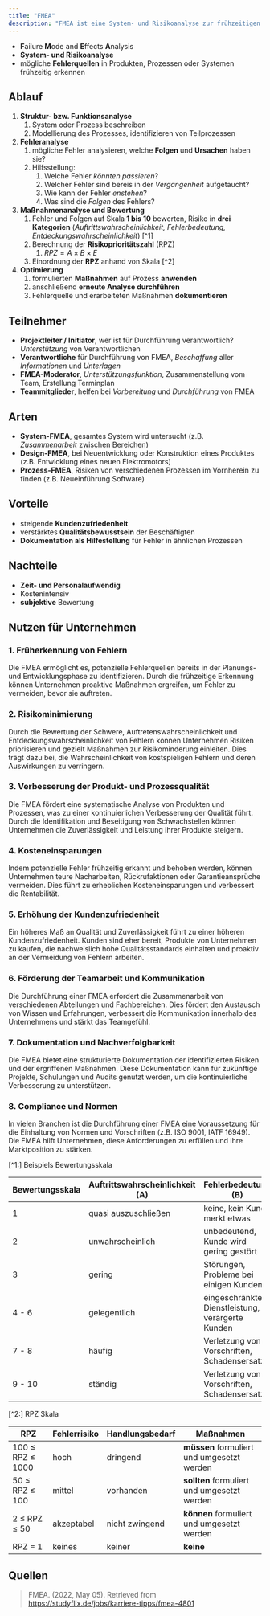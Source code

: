 ```yaml
---
title: "FMEA"
description: "FMEA ist eine System- und Risikoanalyse zur frühzeitigen Erkennung möglicher Fehlerquellen in Produkten, Prozessen oder Systemen. Ablauf umfasst Strukturanalyse, Fehleranalyse, Maßnahmenanalyse und Optimierung. Arten sind System-, Design- und Prozess-FMEA. Vorteile sind steigende Kundenzufriedenheit und Qualitätsbewusstsein."
---
```


- **F**ailure **M**ode and **E**ffects **A**nalysis
- **System- und Risikoanalyse**
- mögliche **Fehlerquellen** in Produkten, Prozessen oder Systemen frühzeitig erkennen

## Ablauf
1. **Struktur- bzw. Funktionsanalyse**
	1. System oder Prozess beschreiben
	2. Modellierung des Prozesses, identifizieren von Teilprozessen
2. **Fehleranalyse**
	1. mögliche Fehler analysieren, welche **Folgen** und **Ursachen** haben sie?
	2. Hilfsstellung: 
		1. Welche Fehler *könnten passieren*?
		2. Welcher Fehler sind bereis in der *Vergangenheit* aufgetaucht?
		3. Wie kann der Fehler *enstehen*?
		4. Was sind die *Folgen* des Fehlers?
3. **Maßnahmenanalyse und Bewertung**
	1. Fehler und Folgen auf Skala **1 bis 10** bewerten, Risiko in **drei Kategorien** (*Auftrittswahrscheinlichkeit, Fehlerbedeutung, Entdeckungswahrscheinlichkeit*) [^1]
	2. Berechnung der **Risikoprioritätszahl** (RPZ)
		1. $RPZ=A \times B \times E$
	3. Einordnung der **RPZ** anhand von Skala [^2] 
4. **Optimierung**
	1. formulierten **Maßnahmen** auf Prozess **anwenden**
	2. anschließend **erneute Analyse durchführen**
	3. Fehlerquelle und erarbeiteten Maßnahmen **dokumentieren**

## Teilnehmer
- **Projektleiter / Initiator**, wer ist für Durchführung verantwortlich? *Unterstützung* von Verantwortlichen
- **Verantwortliche** für Durchführung von FMEA, *Beschaffung* aller *Informationen* und *Unterlagen*
- **FMEA-Moderator**, *Unterstützungsfunktion*, Zusammenstellung vom Team, Erstellung Terminplan
- **Teammitglieder**, helfen bei *Vorbereitung* und *Durchführung* von FMEA

## Arten
- **System-FMEA**, gesamtes System wird untersucht (z.B. *Zusammenarbeit* zwischen Bereichen)
- **Design-FMEA**, bei Neuentwicklung oder Konstruktion eines Produktes (z.B. Entwicklung eines neuen Elektromotors)
- **Prozess-FMEA**, Risiken von verschiedenen Prozessen im Vornherein zu finden (z.B. Neueinführung Software)

## Vorteile
- steigende **Kundenzufriedenheit**
- verstärktes **Qualitätsbewusstsein** der Beschäftigten
- **Dokumentation als Hilfestellung** für Fehler in ähnlichen Prozessen
## Nachteile
- **Zeit- und Personalaufwendig**
- Kostenintensiv
- **subjektive** Bewertung

## Nutzen für Unternehmen
### 1. Früherkennung von Fehlern
Die FMEA ermöglicht es, potenzielle Fehlerquellen bereits in der Planungs- und Entwicklungsphase zu identifizieren. Durch die frühzeitige Erkennung können Unternehmen proaktive Maßnahmen ergreifen, um Fehler zu vermeiden, bevor sie auftreten.
### 2. Risikominimierung
Durch die Bewertung der Schwere, Auftretenswahrscheinlichkeit und Entdeckungswahrscheinlichkeit von Fehlern können Unternehmen Risiken priorisieren und gezielt Maßnahmen zur Risikominderung einleiten. Dies trägt dazu bei, die Wahrscheinlichkeit von kostspieligen Fehlern und deren Auswirkungen zu verringern.
### 3. Verbesserung der Produkt- und Prozessqualität
Die FMEA fördert eine systematische Analyse von Produkten und Prozessen, was zu einer kontinuierlichen Verbesserung der Qualität führt. Durch die Identifikation und Beseitigung von Schwachstellen können Unternehmen die Zuverlässigkeit und Leistung ihrer Produkte steigern.
### 4. Kosteneinsparungen
Indem potenzielle Fehler frühzeitig erkannt und behoben werden, können Unternehmen teure Nacharbeiten, Rückrufaktionen oder Garantieansprüche vermeiden. Dies führt zu erheblichen Kosteneinsparungen und verbessert die Rentabilität.
### 5. Erhöhung der Kundenzufriedenheit
Ein höheres Maß an Qualität und Zuverlässigkeit führt zu einer höheren Kundenzufriedenheit. Kunden sind eher bereit, Produkte von Unternehmen zu kaufen, die nachweislich hohe Qualitätsstandards einhalten und proaktiv an der Vermeidung von Fehlern arbeiten.
### 6. Förderung der Teamarbeit und Kommunikation
Die Durchführung einer FMEA erfordert die Zusammenarbeit von verschiedenen Abteilungen und Fachbereichen. Dies fördert den Austausch von Wissen und Erfahrungen, verbessert die Kommunikation innerhalb des Unternehmens und stärkt das Teamgefühl.
### 7. Dokumentation und Nachverfolgbarkeit
Die FMEA bietet eine strukturierte Dokumentation der identifizierten Risiken und der ergriffenen Maßnahmen. Diese Dokumentation kann für zukünftige Projekte, Schulungen und Audits genutzt werden, um die kontinuierliche Verbesserung zu unterstützen.
### 8. Compliance und Normen
In vielen Branchen ist die Durchführung einer FMEA eine Voraussetzung für die Einhaltung von Normen und Vorschriften (z.B. ISO 9001, IATF 16949). Die FMEA hilft Unternehmen, diese Anforderungen zu erfüllen und ihre Marktposition zu stärken.


[^1:] Beispiels Bewertungsskala

| Bewertungsskala | Auftrittswahrscheinlichkeit (A) | Fehlerbedeutung (B)                              | Entdeckungswahrscheinlichkeit (E)                        |
| --------------- | ------------------------------- | ------------------------------------------------ | -------------------------------------------------------- |
| 1               | quasi auszuschließen            | keine, kein Kunde merkt etwas                    | zwangsläufig, in weiteren Prozessabschnitten             |
| 2               | unwahrscheinlich                | unbedeutend, Kunde wird gering gestört           | hoch                                                     |
| 3               | gering                          | Störungen, Probleme bei einigen Kunden           | nur bei gezielter Prüfung                                |
| 4 - 6           | gelegentlich                    | eingeschränkte Dienstleistung, verärgerte Kunden | keine beim Verkauf, Kunde entdeckt wahrscheinlich Fehler |
| 7 - 8           | häufig                          | Verletzung von Vorschriften, Schadensersatz      | sachverständiger Kunde entdeckt sicher den Fehler        |
| 9 - 10          | ständig                         | Verletzung von Vorschriften, Schadensersatz      | nicht sofort, Entdeckung erst nach mehreren Jahren       |

[^2:] RPZ Skala

| RPZ                        | Fehlerrisiko | Handlungsbedarf | Maßnahmen                                   |
| -------------------------- | ------------ | --------------- | ------------------------------------------- |
| 100 $\leq$ RPZ $\leq$ 1000 | hoch         | dringend        | **müssen** formuliert und umgesetzt werden  |
| 50 $\leq$ RPZ $\leq$ 100   | mittel       | vorhanden       | **sollten** formuliert und umgesetzt werden |
| 2 $\leq$ RPZ $\leq$ 50     | akzeptabel   | nicht zwingend  | **können** formuliert und umgesetzt werden  |
| RPZ $=$ 1                  | keines       | keiner          | **keine**                                   |

## Quellen

> FMEA. (2022, May 05). Retrieved from https://studyflix.de/jobs/karriere-tipps/fmea-4801